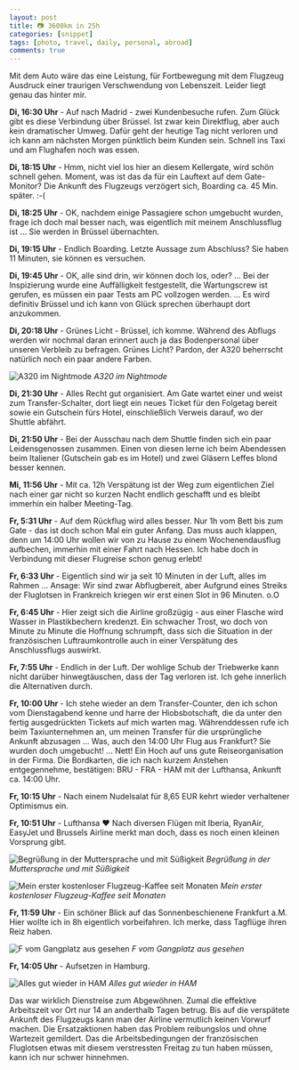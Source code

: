 ```yaml
---
layout: post
title: 📷 3600km in 25h
categories: [snippet]
tags: [photo, travel, daily, personal, abroad] 
comments: true
---
```


Mit dem Auto wäre das eine Leistung, für Fortbewegung mit dem Flugzeug Ausdruck einer traurigen Verschwendung von Lebenszeit. Leider liegt genau das hinter mir.

**Di, 16:30 Uhr** - Auf nach Madrid - zwei Kundenbesuche rufen. Zum Glück gibt es diese Verbindung über Brüssel. Ist zwar kein Direktflug, aber auch kein dramatischer Umweg. Dafür geht der heutige Tag nicht verloren und ich kann am nächsten Morgen pünktlich beim Kunden sein. Schnell ins Taxi und am Flughafen noch was essen.

**Di, 18:15 Uhr** - Hmm, nicht viel los hier an diesem Kellergate, wird schön schnell gehen. Moment, was ist das da für ein Lauftext auf dem Gate-Monitor? Die Ankunft des Flugzeugs verzögert sich, Boarding ca. 45 Min. später. :-(

**Di, 18:25 Uhr** - OK, nachdem einige Passagiere schon umgebucht wurden, frage ich doch mal besser nach, was eigentlich mit meinem Anschlussflug ist … Sie werden in Brüssel übernachten.

**Di, 19:15 Uhr** - Endlich Boarding. Letzte Aussage zum Abschluss? Sie haben 11 Minuten, sie können es versuchen. 

**Di, 19:45 Uhr** - OK, alle sind drin, wir können doch los, oder? … Bei der Inspizierung wurde eine Auffälligkeit festgestellt, die Wartungscrew ist gerufen, es müssen ein paar Tests am PC vollzogen werden. ... Es wird definitiv Brüssel und ich kann von Glück sprechen überhaupt dort anzukommen.

**Di, 20:18 Uhr** - Grünes Licht - Brüssel, ich komme. Während des Abflugs werden wir nochmal daran erinnert auch ja das Bodenpersonal über unseren Verbleib zu befragen. Grünes Licht? Pardon, der A320 beherrscht natürlich noch ein paar andere Farben.

![A320 im Nightmode](https://c1.staticflickr.com/3/2808/33022916380_c00b402e8f_h.jpg)
_A320 im Nightmode_

**Di, 21:30 Uhr** - Alles Recht gut organisiert. Am Gate wartet einer und weist zum Transfer-Schalter, dort liegt ein neues Ticket für den Folgetag bereit sowie ein Gutschein fürs Hotel, einschließlich Verweis darauf, wo der Shuttle abfährt. 

**Di, 21:50 Uhr** - Bei der Ausschau nach dem Shuttle finden sich ein paar Leidensgenossen zusammen. Einen von diesen lerne ich beim Abendessen beim Italiener (Gutschein gab es im Hotel) und zwei Gläsern Leffes blond besser kennen.

**Mi, 11:56 Uhr** - Mit ca. 12h Verspätung ist der Weg zum eigentlichen Ziel nach einer gar nicht so kurzen Nacht endlich geschafft und es bleibt immerhin ein halber Meeting-Tag.

**Fr, 5:31 Uhr** - Auf dem Rückflug wird alles besser. Nur 1h vom Bett bis zum Gate - das ist doch schon Mal ein guter Anfang. Das muss auch klappen, denn um 14:00 Uhr wollen wir von zu Hause zu einem Wochenendausflug aufbechen, immerhin mit einer Fahrt nach Hessen. Ich habe doch in Verbindung mit dieser Flugreise schon genug erlebt!

**Fr, 6:33 Uhr** - Eigentlich sind wir ja seit 10 Minuten in der Luft, alles im Rahmen … Ansage: Wir sind zwar Abflugbereit, aber Aufgrund eines Streiks der Fluglotsen in Frankreich kriegen wir erst einen Slot in 96 Minuten. o.O 

**Fr, 6:45 Uhr** - Hier zeigt sich die Airline großzügig - aus einer Flasche wird Wasser in Plastikbechern kredenzt. Ein schwacher Trost, wo doch von Minute zu Minute die Hoffnung schrumpft, dass sich die Situation in der französischen Luftraumkontrolle auch in einer Verspätung des Anschlussflugs auswirkt.

**Fr, 7:55 Uhr** - Endlich in der Luft. Der wohlige Schub der Triebwerke kann nicht darüber hinwegtäuschen, dass der Tag verloren ist. Ich gehe innerlich die Alternativen durch. 

**Fr, 10:00 Uhr** - Ich stehe wieder an dem Transfer-Counter, den ich schon vom Dienstagabend kenne und harre der Hiobsbotschaft, die da unter den fertig ausgedrückten Tickets auf mich warten mag. Währenddessen rufe ich beim Taxiunternehmen an, um meinen Transfer für die ursprüngliche Ankunft abzusagen … Was, auch den 14:00 Uhr Flug aus Frankfurt? Sie wurden doch umgebucht! ... Nett! Ein Hoch auf uns gute Reiseorganisation in der Firma. Die Bordkarten, die ich nach kurzem Anstehen entgegennehme, bestätigen: BRU - FRA - HAM mit der Lufthansa, Ankunft ca. 14:00 Uhr.

**Fr, 10:15 Uhr** - Nach einem Nudelsalat für 8,65 EUR kehrt wieder verhaltener Optimismus ein.

**Fr, 10:51 Uhr** - Lufthansa ❤ Nach diversen Flügen mit Iberia, RyanAir, EasyJet und Brussels Airline merkt man doch, dass es noch einen kleinen Vorsprung gibt.

![Begrüßung in der Muttersprache und mit Süßigkeit](https://c1.staticflickr.com/4/3689/33022914590_ea8e1c394c_h.jpg)
_Begrüßung in der Muttersprache und mit Süßigkeit_

![Mein erster kostenloser Flugzeug-Kaffee seit Monaten](https://c1.staticflickr.com/4/3711/33022913330_2b21f11f0d_h.jpg)
_Mein erster kostenloser Flugzeug-Kaffee seit Monaten_

**Fr, 11:59 Uhr** - Ein schöner Blick auf das Sonnenbeschienene Frankfurt a.M. Hier wollte ich in 8h eigentlich vorbeifahren. Ich merke, dass Tagflüge ihren Reiz haben.

![F vom Gangplatz aus gesehen](https://c1.staticflickr.com/1/604/33022911870_f47fd5a8ec_h.jpg)
_F vom Gangplatz aus gesehen_

**Fr, 14:05 Uhr** - Aufsetzen in Hamburg.

![Alles gut wieder in HAM](https://c1.staticflickr.com/1/599/33022911640_ab8cbcb9a1_h.jpg)
_Alles gut wieder in HAM_

Das war wirklich Dienstreise zum Abgewöhnen. Zumal die effektive Arbeitszeit vor Ort nur 14 an anderthalb Tagen betrug. Bis auf die verspätete Ankunft des Flugzeugs kann man der Airline vermutlich keinen Vorwurf machen. Die Ersatzaktionen haben das Problem reibungslos und ohne Wartezeit gemildert. Das die Arbeitsbedingungen der französischen Fluglotsen etwas mit diesem verstressten Freitag zu tun haben müssen, kann ich nur schwer hinnehmen.
